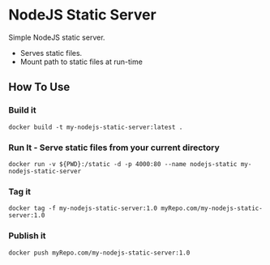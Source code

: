 # NodeJS Static Server

Simple NodeJS static server. 

   * Serves static files. 
   * Mount path to static files at run-time

## How To Use

### Build it 
```
docker build -t my-nodejs-static-server:latest .
```

### Run It - Serve static files from your current directory
```
docker run -v ${PWD}:/static -d -p 4000:80 --name nodejs-static my-nodejs-static-server
```

### Tag it
```
docker tag -f my-nodejs-static-server:1.0 myRepo.com/my-nodejs-static-server:1.0
```

### Publish it
```
docker push myRepo.com/my-nodejs-static-server:1.0
```